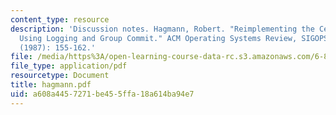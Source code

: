 ```yaml
---
content_type: resource
description: 'Discussion notes. Hagmann, Robert. "Reimplementing the Cedar File System
  Using Logging and Group Commit." ACM Operating Systems Review, SIGOPS 21, no. 5
  (1987): 155-162.'
file: /media/https%3A/open-learning-course-data-rc.s3.amazonaws.com/6-824-distributed-computer-systems-engineering-spring-2006/a608a4457271be455ffa18a614ba94e7_hagmann.pdf
file_type: application/pdf
resourcetype: Document
title: hagmann.pdf
uid: a608a445-7271-be45-5ffa-18a614ba94e7
---
```

